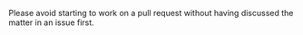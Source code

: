Please avoid starting to work on a pull request without having discussed the matter in an issue first.
